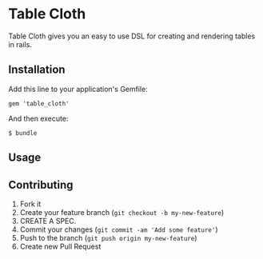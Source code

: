 # Table Cloth

Table Cloth gives you an easy to use DSL for creating and rendering tables in rails.

## Installation

Add this line to your application's Gemfile:

    gem 'table_cloth'

And then execute:

    $ bundle

## Usage



## Contributing

1. Fork it
2. Create your feature branch (`git checkout -b my-new-feature`)
3. CREATE A SPEC.
4. Commit your changes (`git commit -am 'Add some feature'`)
5. Push to the branch (`git push origin my-new-feature`)
6. Create new Pull Request
